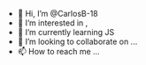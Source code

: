 - 👋 Hi, I’m @CarlosB-18
- 👀 I’m interested in ,
- 🌱 I’m currently learning JS
- 💞️ I’m looking to collaborate on ...
- 📫 How to reach me ...

<!---
CarlosB-18/CarlosB-18 común,  comun, comun
--->
